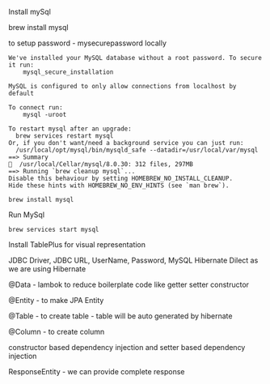 Install mySql

brew install mysql

to setup password - mysecurepassword locally

```
We've installed your MySQL database without a root password. To secure it run:
    mysql_secure_installation

MySQL is configured to only allow connections from localhost by default

To connect run:
    mysql -uroot

To restart mysql after an upgrade:
  brew services restart mysql
Or, if you don't want/need a background service you can just run:
  /usr/local/opt/mysql/bin/mysqld_safe --datadir=/usr/local/var/mysql
==> Summary
🍺  /usr/local/Cellar/mysql/8.0.30: 312 files, 297MB
==> Running `brew cleanup mysql`...
Disable this behaviour by setting HOMEBREW_NO_INSTALL_CLEANUP.
Hide these hints with HOMEBREW_NO_ENV_HINTS (see `man brew`).
```

`brew install mysql`

Run MySql

`brew services start mysql`

Install TablePlus for visual representation

JDBC Driver, JDBC URL, UserName, Password, MySQL Hibernate Dilect as we are using Hibernate


@Data - lambok 
to reduce boilerplate code like getter setter constructor

@Entity - to make JPA Entity

@Table - to create table - table will be auto generated by hibernate

@Column - to create column

constructor based dependency injection and setter based dependency injection

ResponseEntity - we can provide complete response 